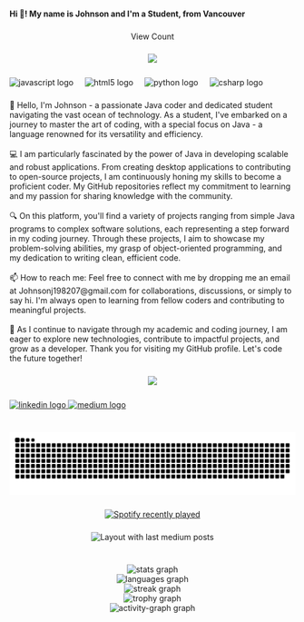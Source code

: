 <h4 align="left">Hi 👋! My name is Johnson and I'm a Student, from Vancouver</h4>

###

<p align="center">View Count</p>

###

<div align="center">
  <img src="https://profile-counter.glitch.me/J-java-j/count.svg?"  />
</div>

###

<div align="left">
  <img src="https://cdn.jsdelivr.net/gh/devicons/devicon/icons/javascript/javascript-original.svg" height="30" alt="javascript logo"  />
  <img width="12" />
  <img src="https://cdn.jsdelivr.net/gh/devicons/devicon/icons/html5/html5-original.svg" height="30" alt="html5 logo"  />
  <img width="12" />
  <img src="https://cdn.jsdelivr.net/gh/devicons/devicon/icons/python/python-original.svg" height="30" alt="python logo"  />
  <img width="12" />
  <img src="https://cdn.jsdelivr.net/gh/devicons/devicon/icons/csharp/csharp-original.svg" height="30" alt="csharp logo"  />
</div>

###

<p align="left">👋 Hello, I'm Johnson - a passionate Java coder and dedicated student navigating the vast ocean of technology. As a student, I've embarked on a journey to master the art of coding, with a special focus on Java - a language renowned for its versatility and efficiency.<br><br>💻 I am particularly fascinated by the power of Java in developing scalable and robust applications. From creating desktop applications to contributing to open-source projects, I am continuously honing my skills to become a proficient coder. My GitHub repositories reflect my commitment to learning and my passion for sharing knowledge with the community.<br><br>🔍 On this platform, you'll find a variety of projects ranging from simple Java programs to complex software solutions, each representing a step forward in my coding journey. Through these projects, I aim to showcase my problem-solving abilities, my grasp of object-oriented programming, and my dedication to writing clean, efficient code.<br><br>📫 How to reach me: Feel free to connect with me by dropping me an email at Johnsonj198207@gmail.com for collaborations, discussions, or simply to say hi. I'm always open to learning from fellow coders and contributing to meaningful projects.<br><br>🚀 As I continue to navigate through my academic and coding journey, I am eager to explore new technologies, contribute to impactful projects, and grow as a developer. Thank you for visiting my GitHub profile. Let's code the future together!</p>

###

<div align="center">
  <img height="200" src="https://media.giphy.com/media/v1.Y2lkPTc5MGI3NjExNG5pYXF5bzFic3pjOGRhajdxa3hkbzgxYmwyazhnbXdicHE3enNvayZlcD12MV9pbnRlcm5hbF9naWZfYnlfaWQmY3Q9Zw/bJ4TVNYNUympPgcpem/giphy.gif"  />
</div>

###

<div align="left">
  <a href="www.linkedin.com/in/johnson-jiang-049b921b3/" target="_blank">
    <img src="https://img.shields.io/static/v1?message=LinkedIn&logo=linkedin&label=&color=0077B5&logoColor=white&labelColor=&style=for-the-badge" height="35" alt="linkedin logo"  />
  </a>
  <a href="https://medium.com/@johnsonj198207" target="_blank">
    <img src="https://img.shields.io/static/v1?message=Medium&logo=medium&label=&color=12100E&logoColor=white&labelColor=&style=for-the-badge" height="35" alt="medium logo"  />
  </a>
</div>

###

<br clear="both">

<img src="https://raw.githubusercontent.com/J-java-j/J-java-j/output/snake.svg" alt="Snake animation" />

###

<div align="center">
  <a href="https://open.spotify.com/user/314h6tiicd66au6uwzh4urdrqbje">
    <img src="https://spotify-recently-played-readme.vercel.app/api?user=314h6tiicd66au6uwzh4urdrqbje&count=5" alt="Spotify recently played"  />
  </a>
</div>

###

<div align="center">
  <img src="https://github-read-medium-git-main.pahlevikun.vercel.app/latest?limit=2&username=johnsonj198207&theme=blue-green" alt="Layout with last medium posts"  />
</div>

###

<br clear="both">

<div align="center">
  <img src="https://github-readme-stats.vercel.app/api?username=J-java-j&hide_title=false&hide_rank=false&show_icons=true&include_all_commits=true&count_private=true&disable_animations=false&theme=aura&locale=en&hide_border=false&order=1" height="150" alt="stats graph" /> <br>
  <img src="https://github-readme-stats.vercel.app/api/top-langs?username=J-java-j&locale=en&hide_title=false&layout=compact&card_width=320&langs_count=5&theme=highcontrast&hide_border=false&order=2" height="150" alt="languages graph" /> <br>
  <img src="https://streak-stats.demolab.com?user=J-java-j&locale=en&mode=daily&theme=blue-green&hide_border=false&border_radius=5&order=3" height="150" alt="streak graph" /> <br>
  <img src="https://github-profile-trophy.vercel.app?username=J-java-j&theme=tokyonight&column=-1&row=1&margin-w=8&margin-h=8&no-bg=false&no-frame=false&order=4" height="150" alt="trophy graph" /> <br>
  <img src="https://github-readme-activity-graph.vercel.app/graph?username=J-java-j&radius=16&theme=arctic&area=true&order=5" height="300" alt="activity-graph graph"  />
</div>

###
